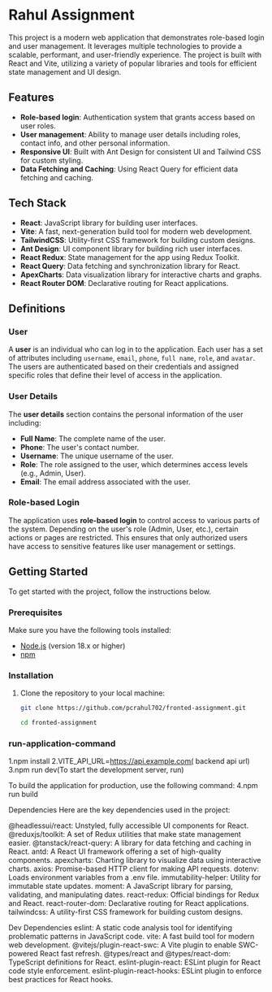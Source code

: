 # Rahul Assignment

This project is a modern web application that demonstrates role-based login and user management. It leverages multiple technologies to provide a scalable, performant, and user-friendly experience. The project is built with React and Vite, utilizing a variety of popular libraries and tools for efficient state management and UI design.

## Features

- **Role-based login**: Authentication system that grants access based on user roles.
- **User management**: Ability to manage user details including roles, contact info, and other personal information.
- **Responsive UI**: Built with Ant Design for consistent UI and Tailwind CSS for custom styling.
- **Data Fetching and Caching**: Using React Query for efficient data fetching and caching.

## Tech Stack

- **React**: JavaScript library for building user interfaces.
- **Vite**: A fast, next-generation build tool for modern web development.
- **TailwindCSS**: Utility-first CSS framework for building custom designs.
- **Ant Design**: UI component library for building rich user interfaces.
- **React Redux**: State management for the app using Redux Toolkit.
- **React Query**: Data fetching and synchronization library for React.
- **ApexCharts**: Data visualization library for interactive charts and graphs.
- **React Router DOM**: Declarative routing for React applications.

## Definitions

### User

A **user** is an individual who can log in to the application. Each user has a set of attributes including `username`, `email`, `phone`, `full name`, `role`, and `avatar`. The users are authenticated based on their credentials and assigned specific roles that define their level of access in the application.

### User Details

The **user details** section contains the personal information of the user including:

- **Full Name**: The complete name of the user.
- **Phone**: The user's contact number.
- **Username**: The unique username of the user.
- **Role**: The role assigned to the user, which determines access levels (e.g., Admin, User).
- **Email**: The email address associated with the user.

### Role-based Login

The application uses **role-based login** to control access to various parts of the system. Depending on the user's role (Admin, User, etc.), certain actions or pages are restricted. This ensures that only authorized users have access to sensitive features like user management or settings.

## Getting Started

To get started with the project, follow the instructions below.

### Prerequisites

Make sure you have the following tools installed:

- [Node.js](https://nodejs.org/) (version 18.x or higher)
- [npm](https://www.npmjs.com/)

### Installation

1. Clone the repository to your local machine:

   ```bash
   git clone https://github.com/pcrahul702/fronted-assignment.git

   cd fronted-assignment
   ```

### run-application-command

1.npm install
2.VITE_API_URL=https://api.example.com( backend api url)
3.npm run dev(To start the development server, run)

To build the application for production, use the following command:
4.npm run build

Dependencies
Here are the key dependencies used in the project:

@headlessui/react: Unstyled, fully accessible UI components for React.
@reduxjs/toolkit: A set of Redux utilities that make state management easier.
@tanstack/react-query: A library for data fetching and caching in React.
antd: A React UI framework offering a set of high-quality components.
apexcharts: Charting library to visualize data using interactive charts.
axios: Promise-based HTTP client for making API requests.
dotenv: Loads environment variables from a .env file.
immutability-helper: Utility for immutable state updates.
moment: A JavaScript library for parsing, validating, and manipulating dates.
react-redux: Official bindings for Redux and React.
react-router-dom: Declarative routing for React applications.
tailwindcss: A utility-first CSS framework for building custom designs.

Dev Dependencies
eslint: A static code analysis tool for identifying problematic patterns in JavaScript code.
vite: A fast build tool for modern web development.
@vitejs/plugin-react-swc: A Vite plugin to enable SWC-powered React fast refresh.
@types/react and @types/react-dom: TypeScript definitions for React.
eslint-plugin-react: ESLint plugin for React code style enforcement.
eslint-plugin-react-hooks: ESLint plugin to enforce best practices for React hooks.
